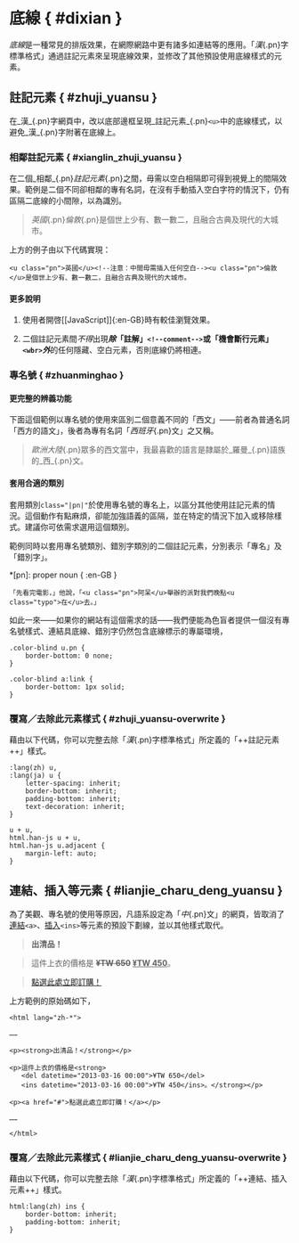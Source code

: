 
<style scoped>
#dixian {
    letter-spacing: 2em;
    padding-left: 2em;
}
</style>


底線 { #dixian }
===

<dfn>底線</dfn>是一種常見的排版效果，在網際網路中更有諸多如連結等的應用。「_漢_{.pn}字標準格式」通過註記元素來呈現底線效果，並修改了其他預設使用底線樣式的元素。



註記元素 { #zhuji_yuansu }
---

在_漢_{.pn}字網頁中，改以底部邊框呈現_註記元素_{.pn}`<u>`中的底線樣式，以避免_漢_{.pn}字附著在底線上。



### 相鄰註記元素 { #xianglin_zhuji_yuansu }

在二個_相鄰_{.pn}<wbr>_註記元素_{.pn}之間，毋需以空白相隔即可得到視覺上的間隔效果。範例是二個不同卻相鄰的專有名詞，在沒有手動插入空白字符的情況下，仍有區隔二底線的小間隙，以為識別。


> _英國_{.pn}<!--注意：中間毋需插入任何空白-->_倫敦_{.pn}是個世上少有、數一數二，且融合古典及現代的大城市。



上方的例子由以下代碼實現：

    <u class="pn">英國</u><!--注意：中間毋需插入任何空白--><u class="pn">倫敦</u>是個世上少有、數一數二，且融合古典及現代的大城市。


#### 更多說明

1. 使用者開啓[[JavaScript]]{:en-GB}時有較佳瀏覽效果。

2. 二個註記元素間*不得*出現***除*「註解」`<!--comment-->`或「機會斷行元素」`<wbr>`*外***的任何隱藏、空白元素，否則底線仍將相連。



### 專名號 { #zhuanminghao }

#### 更完整的辨義功能

下面這個範例以專名號的使用來區別二個意義不同的「西文」——前者為普通名詞「西方的語文」，後者為專有名詞「_西班牙_{.pn}文」之又稱。

> _歐洲大陸_{.pn}眾多的西文當中，我最喜歡的語言是隷屬於_羅曼_{.pn}語族的_西_{.pn}文。



#### 套用合適的類別

套用類別<code>class="|pn|"</code>於使用專名號的專名上，以區分其他使用註記元素的情況。這個動作有點麻煩，卻能加強語義的區隔，並在特定的情況下加入或移除樣式。建議你可依需求選用這個類別。

範例同時以套用專名號類別、錯別字類別的二個註記元素，分別表示「專名」及「錯別字」。

*[pn]: proper noun { :en-GB }

    「先看完電影，」他說，「<u class="pn">阿呆</u>舉辦的派對我們晚點<u class="typo">在</u>去。」


如此一來——如果你的網站有這個需求的話——我們便能為色盲者提供一個沒有專名號樣式、連結具底線、錯別字仍然包含底線標示的專屬環境，

    .color-blind u.pn {
        border-bottom: 0 none;
    }

    .color-blind a:link {
        border-bottom: 1px solid;
    }



### 覆寫／去除此元素樣式 { #zhuji_yuansu-overwrite }

藉由以下代碼，你可以完整去除「_漢_{.pn}字標準格式」所定義的「++註記元素++」樣式。

    :lang(zh) u,
    :lang(ja) u {
        letter-spacing: inherit;
        border-bottom: inherit;
        padding-bottom: inherit;
        text-decoration: inherit;
    }

    u + u,
    html.han-js u + u,
    html.han-js u.adjacent {
        margin-left: auto;
    }




連結、插入等元素 { #lianjie_charu_deng_yuansu }
---

為了美觀、專名號的使用等原因，凡語系設定為「_中_{.pn}文」的網頁，皆取消了[連結][links]`<a>`、<ins>插入</ins>`<ins>`等元素的預設下劃線，並以其他樣式取代。

[links]: #lianjie_charu_deng_yuansu

> **出清品！**

> 這件上衣的價格是
  **<del datetime="2013-03-16 00:00">¥TW 650</del>
  <ins datetime="2013-03-16 00:00">¥TW 450</ins>**。

> [點選此處立即訂購！](#)

上方範例的原始碼如下，

    <html lang="zh-*">

    ……

    <p><strong>出清品！</strong></p>

    <p>這件上衣的價格是<strong>
       <del datetime="2013-03-16 00:00">¥TW 650</del>
       <ins datetime="2013-03-16 00:00">¥TW 450</ins>。</strong></p>

    <p><a href="#">點選此處立即訂購！</a></p>

    ……

    </html>



### 覆寫／去除此元素樣式 { #lianjie_charu_deng_yuansu-overwrite }

藉由以下代碼，你可以完整去除「_漢_{.pn}字標準格式」所定義的「++連結、插入元素++」樣式。

    html:lang(zh) ins {
        border-bottom: inherit;
        padding-bottom: inherit;
    }


